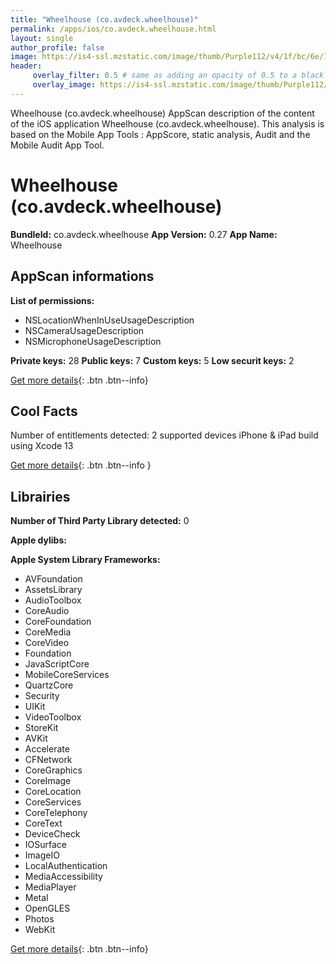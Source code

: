 ```yaml
---
title: "Wheelhouse (co.avdeck.wheelhouse)"
permalink: /apps/ios/co.avdeck.wheelhouse.html
layout: single
author_profile: false
image: https://is4-ssl.mzstatic.com/image/thumb/Purple112/v4/1f/bc/6e/1fbc6e84-0191-7d96-fa4a-46cbdc562a3e/MiniApp-1x_U007emarketing-0-7-0-85-220.png/512x512bb.jpg
header: 
     overlay_filter: 0.5 # same as adding an opacity of 0.5 to a black background
     overlay_image: https://is4-ssl.mzstatic.com/image/thumb/Purple112/v4/1f/bc/6e/1fbc6e84-0191-7d96-fa4a-46cbdc562a3e/MiniApp-1x_U007emarketing-0-7-0-85-220.png/512x512bb.jpg
---
```

Wheelhouse (co.avdeck.wheelhouse) AppScan description of the content of the iOS application Wheelhouse (co.avdeck.wheelhouse). This analysis is based on the Mobile App Tools : AppScore, static analysis, Audit and the Mobile Audit App Tool.

# Wheelhouse (co.avdeck.wheelhouse)

**BundleId:** co.avdeck.wheelhouse
**App Version:** 0.27
**App Name:** Wheelhouse


## AppScan informations 

**List of permissions:** 
- NSLocationWhenInUseUsageDescription
- NSCameraUsageDescription
- NSMicrophoneUsageDescription
  
  
**Private keys:** 28
**Public keys:** 7
**Custom keys:** 5
**Low securit keys:** 2
  
[Get more details](/pricing.html){: .btn .btn--info}

## Cool Facts

Number of entitlements detected: 2
supported devices iPhone & iPad
build using Xcode 13
  
[Get more details](/pricing.html){: .btn .btn--info }

## Librairies 
**Number of Third Party Library detected:** 0


**Apple dylibs:**


**Apple System Library Frameworks:**
- AVFoundation
- AssetsLibrary
- AudioToolbox
- CoreAudio
- CoreFoundation
- CoreMedia
- CoreVideo
- Foundation
- JavaScriptCore
- MobileCoreServices
- QuartzCore
- Security
- UIKit
- VideoToolbox
- StoreKit
- AVKit
- Accelerate
- CFNetwork
- CoreGraphics
- CoreImage
- CoreLocation
- CoreServices
- CoreTelephony
- CoreText
- DeviceCheck
- IOSurface
- ImageIO
- LocalAuthentication
- MediaAccessibility
- MediaPlayer
- Metal
- OpenGLES
- Photos
- WebKit


  
[Get more details](/pricing.html){: .btn .btn--info}

